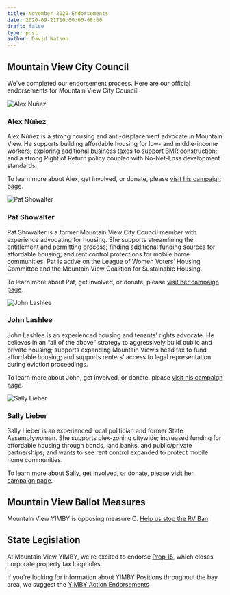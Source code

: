 ```yaml
---
title: November 2020 Endorsements
date: 2020-09-21T10:00:00-08:00
draft: false
type: post
author: David Watson
---
```


## Mountain View City Council

We've completed our endorsement process. Here are our official endorsements for Mountain View City Council!

![Alex Nuñez](/nunez.png)

### Alex Núñez

Alex Núñez is a strong housing and anti-displacement advocate in Mountain View. He supports building affordable housing for low- and middle-income workers; exploring additional business taxes to support BMR construction; and a strong Right of Return policy coupled with No-Net-Loss development standards.

To learn more about Alex, get involved, or donate, please [visit his campaign page](https://www.alexnunezforcouncil.com/).


![Pat Showalter](/showalter.png)

### Pat Showalter

Pat Showalter is a former Mountain View City Council member with experience advocating for housing. She supports streamlining the entitlement and permitting process; finding additional funding sources for affordable housing; and rent control protections for mobile home communities. Pat is active on the League of Women Voters’ Housing Committee and the Mountain View Coalition for Sustainable Housing.

To learn more about Pat, get involved, or donate, please [visit her campaign page](https://patshowalter.com/).

![John Lashlee](/lashlee.png)

### John Lashlee

John Lashlee is an experienced housing and tenants’ rights advocate. He believes in an “all of the above” strategy to aggressively build public and private housing; supports expanding Mountain View’s head tax to fund affordable housing; and supports renters’ access to legal representation during eviction proceedings.

To learn more about John, get involved, or donate, please [visit his campaign page](https://www.votelashlee.com/).

![Sally Lieber](/lieber.png)

### Sally Lieber

Sally Lieber is an experienced local politician and former State Assemblywoman. She supports plex-zoning citywide; increased funding for affordable housing through bonds, land banks, and public/private partnerships; and wants to see rent control expanded to protect mobile home communities. 

To learn more about Sally, get involved, or donate, please [visit her campaign page](https://www.sallylieber.org/).


## Mountain View Ballot Measures

Mountain View YIMBY is opposing measure C. [Help us stop the RV Ban](http://stopthervban.com/).

## State Legislation

At Mountain View YIMBY, we're excited to endorse [Prop 15](http://yes15.org/), which closes corporate property tax loopholes.

If you're looking for information about YIMBY Positions throughout the bay area,
we suggest the [YIMBY Action Endorsements](https://yimbyaction.org/endorsements/)
